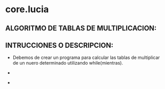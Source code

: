 # core.lucia
##  ALGORITMO DE TABLAS DE MULTIPLICACION:
## INTRUCCIONES O DESCRIPCION:
* Debemos de crear un programa para calcular las tablas de multiplicar de un nuero determinado utilizando while(mientras).
* ```  psc ![image](https://github.com/luciaflortop/core.lucia/assets/132409270/9fd7e1ce-617c-42ee-b8fc-f9a31c0830ef)
*
